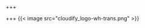 +++

+++
{{< image src="cloudify_logo-wh-trans.png" >}}
<!-- [![Cloudify Platform]( /images/cloudify_logo-wh-trans.png )](https://cloudify.co) -->
